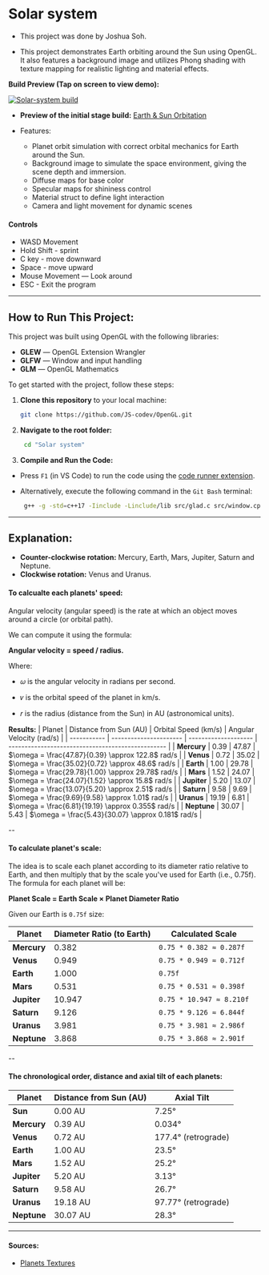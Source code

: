 
# Solar system
- This project was done by Joshua Soh. 

- This project demonstrates Earth orbiting around the Sun using OpenGL. It also features a background image and utilizes Phong shading with texture mapping for realistic lighting and material effects.

**Build Preview (Tap on screen to view demo):**

[![Solar-system build](https://img.youtube.com/vi/oHW6O9A2qII/maxresdefault.jpg)](https://youtu.be/oHW6O9A2qII)

- **Preview of the initial stage build:** [Earth & Sun Orbitation](https://youtu.be/cR0vXMFc648)

- Features:
   - Planet orbit simulation with correct orbital mechanics for Earth around the Sun.
   - Background image to simulate the space environment, giving the scene depth and immersion.
   - Diffuse maps for base color
   - Specular maps for shininess control
   - Material struct to define light interaction
   - Camera and light movement for dynamic scenes

#### Controls

- WASD Movement
- Hold Shift - sprint
- C key - move downward
- Space - move upward
- Mouse Movement — Look around
- ESC - Exit the program

---

## How to Run This Project:

This project was built using OpenGL with the following libraries:
- **GLEW** — OpenGL Extension Wrangler
- **GLFW** — Window and input handling
- **GLM**  — OpenGL Mathematics

To get started with the project, follow these steps:

1. **Clone this repository** to your local machine:
   ```bash
   git clone https://github.com/JS-codev/OpenGL.git
   ```

2. **Navigate to the root folder:**
   ```bash
    cd "Solar system"
   ```
3. **Compile and Run the Code:**
- Press `F1` (in VS Code) to run the code using the [code runner extension](https://marketplace.visualstudio.com/items?itemName=formulahendry.code-runner).
- Alternatively, execute the following command in the `Git Bash` terminal:

   ```bash
    g++ -g -std=c++17 -Iinclude -Linclude/lib src/glad.c src/window.cpp src/main.cpp -lglfw3dll -lopengl32 -o build/run.exe && build/run.exe
   ```
---

## Explanation:
- **Counter-clockwise rotation:** Mercury, Earth, Mars, Jupiter, Saturn and Neptune.
- **Clockwise rotation:** Venus and Uranus.

#### To calcualte each planets' speed:

Angular velocity (angular speed) is the rate at which an object moves around a circle (or orbital path).

We can compute it using the formula:

   **Angular velocity = speed / radius.**
 
Where:

- 𝜔 is the angular velocity in radians per second.

- 𝑣 is the orbital speed of the planet in km/s.

- 𝑟 is the radius (distance from the Sun) in AU (astronomical units).

**Results:**
| Planet      | Distance from Sun (AU) | Orbital Speed (km/s) | Angular Velocity (rad/s)                          |
| ----------- | ---------------------- | -------------------- | ------------------------------------------------- |
| **Mercury** | 0.39                   | 47.87                | $\omega = \frac{47.87}{0.39} \approx 122.8$ rad/s |
| **Venus**   | 0.72                   | 35.02                | $\omega = \frac{35.02}{0.72} \approx 48.6$ rad/s  |
| **Earth**   | 1.00                   | 29.78                | $\omega = \frac{29.78}{1.00} \approx 29.78$ rad/s |
| **Mars**    | 1.52                   | 24.07                | $\omega = \frac{24.07}{1.52} \approx 15.8$ rad/s  |
| **Jupiter** | 5.20                   | 13.07                | $\omega = \frac{13.07}{5.20} \approx 2.51$ rad/s  |
| **Saturn**  | 9.58                   | 9.69                 | $\omega = \frac{9.69}{9.58} \approx 1.01$ rad/s   |
| **Uranus**  | 19.19                  | 6.81                 | $\omega = \frac{6.81}{19.19} \approx 0.355$ rad/s |
| **Neptune** | 30.07                  | 5.43                 | $\omega = \frac{5.43}{30.07} \approx 0.181$ rad/s |

--

#### To calculate planet's scale:
The idea is to scale each planet according to its diameter ratio relative to Earth, and then multiply that by the scale you've used for Earth (i.e., 0.75f). The formula for each planet will be:

**Planet Scale = Earth Scale × Planet Diameter Ratio**

Given our Earth is `0.75f` size:

| Planet      | Diameter Ratio (to Earth) | Calculated Scale         |
| ----------- | ------------------------- | ------------------------ |
| **Mercury** | 0.382                     | `0.75 * 0.382 ≈ 0.287f`  |
| **Venus**   | 0.949                     | `0.75 * 0.949 ≈ 0.712f`  |
| **Earth**   | 1.000                     | `0.75f`   |
| **Mars**    | 0.531                     | `0.75 * 0.531 ≈ 0.398f`  |
| **Jupiter** | 10.947                    | `0.75 * 10.947 ≈ 8.210f` |
| **Saturn**  | 9.126                     | `0.75 * 9.126 ≈ 6.844f`  |
| **Uranus**  | 3.981                     | `0.75 * 3.981 ≈ 2.986f`  |
| **Neptune** | 3.868                     | `0.75 * 3.868 ≈ 2.901f`  |

--

#### The chronological order, distance and axial tilt of each planets:

| **Planet**  | **Distance from Sun (AU)** | **Axial Tilt**              |
| ----------- | -------------------------- | --------------------------- |
| **Sun**     | 0.00 AU                    | 7.25°          |
| **Mercury** | 0.39 AU                    | 0.034°                      |
| **Venus**   | 0.72 AU                    | 177.4° (retrograde)         |
| **Earth**   | 1.00 AU                    | 23.5°                       |
| **Mars**    | 1.52 AU                    | 25.2°                       |
| **Jupiter** | 5.20 AU                    | 3.13°                       |
| **Saturn**  | 9.58 AU                    | 26.7°                       |
| **Uranus**  | 19.18 AU                   | 97.77° (retrograde)         |
| **Neptune** | 30.07 AU                   | 28.3°                       |

---

#### Sources:
- [Planets Textures](https://www.solarsystemscope.com/textures/)


